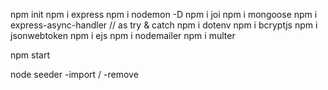 npm init
npm i express
npm i nodemon -D
npm i joi
npm i mongoose
npm i express-async-handler // as try & catch
npm i dotenv
npm i bcryptjs
npm i jsonwebtoken
npm i ejs
npm i nodemailer
npm i multer



npm start

node seeder -import / -remove